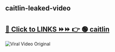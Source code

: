 
 ## caitlin-leaked-video 

# <h2><a href="https://clipsfans.com/caitlin&ref=git">🔗 Click to LINKS ⏩⏩ 👉 🟢 caitlin </a></h2>

<a href="https://clipsfans.com/caitlin&ref=git" rel="nofollow" data-target="animated-image.originalLink"><img src="https://i.ibb.co.com/xMMVF88/686577567.gif" alt="Viral Video Original" style="max-width: 100%; display: inline-block;" data-target="animated-image.originalImage"></a>
